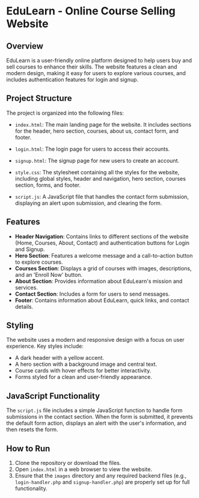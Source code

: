 # EduLearn - Online Course Selling Website

## Overview

EduLearn is a user-friendly online platform designed to help users buy and sell courses to enhance their skills. The website features a clean and modern design, making it easy for users to explore various courses, and includes authentication features for login and signup.

## Project Structure

The project is organized into the following files:

- `index.html`: The main landing page for the website. It includes sections for the header, hero section, courses, about us, contact form, and footer.

- `login.html`: The login page for users to access their accounts.

- `signup.html`: The signup page for new users to create an account.

- `style.css`: The stylesheet containing all the styles for the website, including global styles, header and navigation, hero section, courses section, forms, and footer.

- `script.js`: A JavaScript file that handles the contact form submission, displaying an alert upon submission, and clearing the form.

## Features

- **Header Navigation**: Contains links to different sections of the website (Home, Courses, About, Contact) and authentication buttons for Login and Signup.
- **Hero Section**: Features a welcome message and a call-to-action button to explore courses.
- **Courses Section**: Displays a grid of courses with images, descriptions, and an 'Enroll Now' button.
- **About Section**: Provides information about EduLearn's mission and services.
- **Contact Section**: Includes a form for users to send messages.
- **Footer**: Contains information about EduLearn, quick links, and contact details.

## Styling

The website uses a modern and responsive design with a focus on user experience. Key styles include:
- A dark header with a yellow accent.
- A hero section with a background image and central text.
- Course cards with hover effects for better interactivity.
- Forms styled for a clean and user-friendly appearance.

## JavaScript Functionality

The `script.js` file includes a simple JavaScript function to handle form submissions in the contact section. When the form is submitted, it prevents the default form action, displays an alert with the user's information, and then resets the form.

## How to Run

1. Clone the repository or download the files.
2. Open `index.html` in a web browser to view the website.
3. Ensure that the `images` directory and any required backend files (e.g., `login-handler.php` and `signup-handler.php`) are properly set up for full functionality.